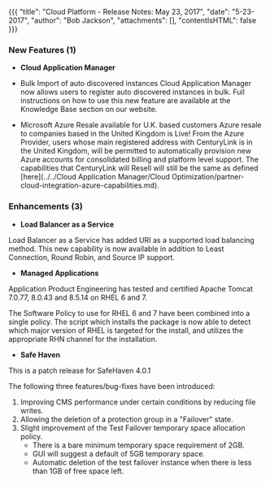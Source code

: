 {{{
"title": "Cloud Platform - Release Notes: May 23, 2017",
"date": "5-23-2017",
"author": "Bob Jackson",
"attachments": [],
"contentIsHTML": false
}}}

### New Features (1)

* __Cloud Application Manager__

- Bulk Import of auto discovered instances
Cloud Application Manager now allows users to register auto discovered instances in bulk. Full instructions on how to use this new feature are available at the Knowledge Base section on our website.

- Microsoft Azure Resale available for U.K. based customers
Azure resale to companies based in the United Kingdom is Live! From the Azure Provider, users whose main registered address with CenturyLink is in the United Kingdom, will be permitted to automatically provision new Azure accounts for consolidated billing and platform level support. The capabilities that CenturyLink will Resell will still be the same as defined [here](../../Cloud Application Manager/Cloud Optimization/partner-cloud-integration-azure-capabilities.md). 

### Enhancements (3)

* __Load Balancer as a Service__

Load Balancer as a Service has added URI as a supported load balancing method. This new capability is now available in addition to Least Connection, Round Robin, and Source IP support.

* __Managed Applications__

Application Product Engineering has tested and certified Apache Tomcat
7.0.77, 8.0.43 and 8.5.14 on RHEL  6 and 7.

The Software Policy to use for RHEL 6 and 7 have been combined into a single policy.  The script which installs the package is now able to detect which major version of RHEL is targeted for the install, and utilizes the appropriate RHN channel for the installation.

* __Safe Haven__

This is a patch release for SafeHaven 4.0.1

The following three features/bug-fixes have been introduced:

1. Improving CMS performance under certain conditions by reducing file writes.
2. Allowing the deletion of a protection group in a "Failover" state.
3. Slight improvement of the Test Failover temporary space allocation policy.
      - There is a bare minimum temporary space requirement of 2GB.
      - GUI will suggest a default of 5GB temporary space.
      - Automatic deletion of the test failover instance when there is less
        than 1GB of free space left.
